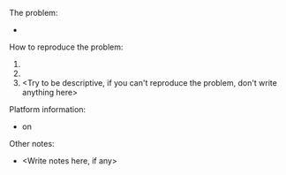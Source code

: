[//]: # (Before submitting your issue, please bear in mind that the website will not work on IE or Edge. Support coming soon!)
The problem:
* <Put the problem here>

How to reproduce the problem:
1. <Put the reproducing steps here>
2. <You can write many steps if necessary>
3. <Try to be descriptive, if you can't reproduce the problem, don't write anything here>

Platform information:
* <Browser name here> <Browser version here> on <Operating system here> <Operating system version here>

Other notes:
* <Write notes here, if any>